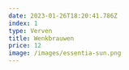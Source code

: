 ```yaml
---
date: 2023-01-26T18:20:41.786Z
index: 1
type: Verven
title: Wenkbrauwen
price: 12
image: /images/essentia-sun.png
---
```

